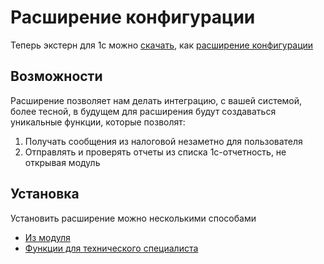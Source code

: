 # Расширение конфигурации

Теперь экстерн для 1с можно [скачать](https://update.kontur.ru/1c/v1/kext/extension), как [расширение конфигурации](https://v8.1c.ru/platforma/rasshireniya/)

## Возможности

Расширение позволяет нам делать интеграцию, с вашей системой, более тесной, в будущем для расширения будут создаваться уникальные функции, которые позволят:

1. Получать сообщения из налоговой незаметно для пользователя
2. Отправлять и проверять отчеты из списка 1с-отчетность, не открывая модуль

## Установка

Установить расширение можно несколькими способами

* [Из модуля](install/upgrade-dp.md)
* [Функции для технического специалиста](install/install-ext.md)
